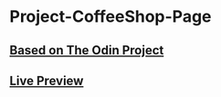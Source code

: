 # Project-CoffeeShop-Page

## [Based on The Odin Project](https://www.theodinproject.com/lessons/node-path-javascript-restaurant-page)

## [Live Preview](https://victorbenedict.github.io/Project-CoffeeShop-Page/)
